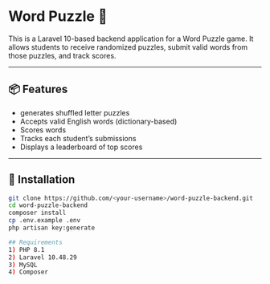 # Word Puzzle 🧩

This is a Laravel 10-based backend application for a Word Puzzle game. It allows students to receive randomized puzzles, submit valid words from those puzzles, and track scores.

---

## 📦 Features

- generates shuffled letter puzzles
- Accepts valid English words (dictionary-based)
- Scores words
- Tracks each student’s submissions
- Displays a leaderboard of top scores

---

## 🚀 Installation

```bash
git clone https://github.com/<your-username>/word-puzzle-backend.git
cd word-puzzle-backend
composer install
cp .env.example .env
php artisan key:generate

## Requirements
1) PHP 8.1
2) Laravel 10.48.29
3) MySQL
4) Composer
